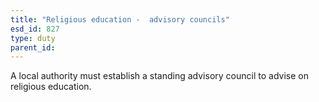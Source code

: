 ```yaml
---
title: "Religious education -  advisory councils"
esd_id: 827
type: duty
parent_id:  
---
```


A local authority must establish a standing advisory council to advise on religious education.

